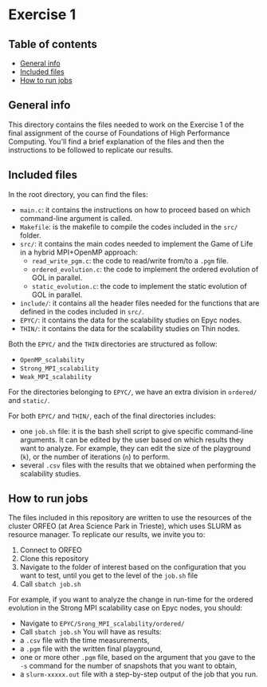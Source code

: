 
# Exercise 1

## Table of contents
* [General info](#general-info)
* [Included files](#included-files)
* [How to run jobs](#how-to-run-jobs)

## General info
This directory contains the files needed to work on the Exercise 1 of the final assignment of the course of Foundations of High Performance Computing. You'll find a brief explanation of the files and then the instructions to be followed to replicate our results.

## Included files
In the root directory, you can find the files:
* `main.c`: it contains the instructions on how to proceed based on which command-line argument is called.
* `Makefile`: is the makefile to compile the codes included in the `src/` folder.
* `src/`: it contains the main codes needed to implement the Game of Life in a hybrid MPI+OpenMP approach:
  * `read_write_pgm.c`: the code to read/write from/to a `.pgm` file.
  * `ordered_evolution.c`: the code to implement the ordered evolution of GOL in parallel.
  * `static_evolution.c`: the code to implement the static evolution of GOL in parallel.
* `include/`: it contains all the header files needed for the functions that are defined in the codes included in `src/`.
* `EPYC/`: it contains the data for the scalability studies on Epyc nodes.
* `THIN/`: it contains the data for the scalability studies on Thin nodes.

Both the `EPYC/` and the `THIN` directories are structured as follow:
* `OpenMP_scalability`
* `Strong_MPI_scalability`
* `Weak_MPI_scalability`

For the directories belonging to `EPYC/`, we have an extra division in `ordered/` and `static/`.

For both `EPYC/` and `THIN/`, each of the final directories includes:
* one `job.sh` file: it is the bash shell script to give specific command-line arguments. It can be edited by the user based on which results they want to analyze. For example, they can edit the size of the playground (`k`), or the number of iterations (`n`) to perform.
* several `.csv` files with the results that we obtained when performing the scalability studies.


## How to run jobs
The files included in this repository are written to use the resources of the cluster ORFEO (at Area Science Park in Trieste), which uses SLURM as resource manager.
To replicate our results, we invite you to:
1. Connect to ORFEO
2. Clone this repository
3. Navigate to the folder of interest based on the configuration that you want to test, until you get to the level of the `job.sh` file
4. Call `sbatch job.sh`

For example, if you want to analyze the change in run-time for the ordered evolution in the Strong MPI scalability case on Epyc nodes, you should:
* Navigate to `EPYC/Srong_MPI_scalability/ordered/`
* Call `sbatch job.sh`
You will have as results:
* a `.csv` file with the time measurements,
* a `.pgm` file with the written final playground,
* one or more other `.pgm` file, based on the argument that you gave to the `-s` command for the number of snapshots that you want to obtain,
* a `slurm-xxxxx.out` file with a step-by-step output of the job that you run.
